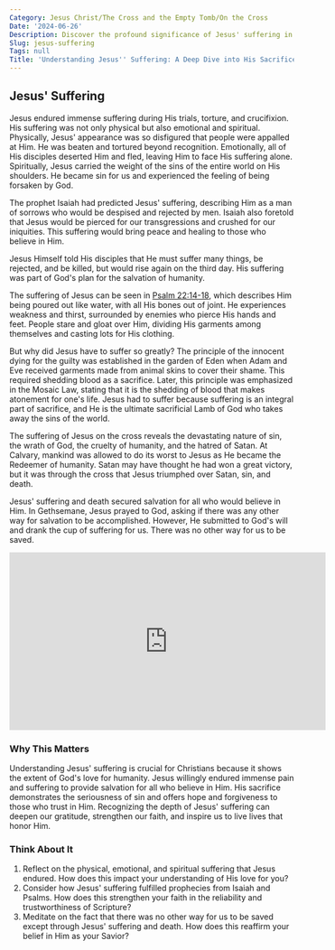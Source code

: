 ```yaml
---
Category: Jesus Christ/The Cross and the Empty Tomb/On the Cross
Date: '2024-06-26'
Description: Discover the profound significance of Jesus' suffering in this insightful article exploring the spiritual journey and sacrifice of Jesus Christ. Explore the depth of his suffering and the redemption it offers.
Slug: jesus-suffering
Tags: null
Title: 'Understanding Jesus'' Suffering: A Deep Dive into His Sacrifice'
---
```


## Jesus' Suffering

Jesus endured immense suffering during His trials, torture, and crucifixion. His suffering was not only physical but also emotional and spiritual. Physically, Jesus' appearance was so disfigured that people were appalled at Him. He was beaten and tortured beyond recognition. Emotionally, all of His disciples deserted Him and fled, leaving Him to face His suffering alone. Spiritually, Jesus carried the weight of the sins of the entire world on His shoulders. He became sin for us and experienced the feeling of being forsaken by God.

The prophet Isaiah had predicted Jesus' suffering, describing Him as a man of sorrows who would be despised and rejected by men. Isaiah also foretold that Jesus would be pierced for our transgressions and crushed for our iniquities. This suffering would bring peace and healing to those who believe in Him.

Jesus Himself told His disciples that He must suffer many things, be rejected, and be killed, but would rise again on the third day. His suffering was part of God's plan for the salvation of humanity.

The suffering of Jesus can be seen in [Psalm 22:14-18](https://www.bibleref.com/Psalm/22/Psalm-22-14.html), which describes Him being poured out like water, with all His bones out of joint. He experiences weakness and thirst, surrounded by enemies who pierce His hands and feet. People stare and gloat over Him, dividing His garments among themselves and casting lots for His clothing.

But why did Jesus have to suffer so greatly? The principle of the innocent dying for the guilty was established in the garden of Eden when Adam and Eve received garments made from animal skins to cover their shame. This required shedding blood as a sacrifice. Later, this principle was emphasized in the Mosaic Law, stating that it is the shedding of blood that makes atonement for one's life. Jesus had to suffer because suffering is an integral part of sacrifice, and He is the ultimate sacrificial Lamb of God who takes away the sins of the world.

The suffering of Jesus on the cross reveals the devastating nature of sin, the wrath of God, the cruelty of humanity, and the hatred of Satan. At Calvary, mankind was allowed to do its worst to Jesus as He became the Redeemer of humanity. Satan may have thought he had won a great victory, but it was through the cross that Jesus triumphed over Satan, sin, and death.

Jesus' suffering and death secured salvation for all who would believe in Him. In Gethsemane, Jesus prayed to God, asking if there was any other way for salvation to be accomplished. However, He submitted to God's will and drank the cup of suffering for us. There was no other way for us to be saved.


<iframe width="560" height="315" src="https://www.youtube.com/embed/U_rzCrR4JJo" frameborder="0" allow="autoplay; encrypted-media" allowfullscreen></iframe>


### Why This Matters

Understanding Jesus' suffering is crucial for Christians because it shows the extent of God's love for humanity. Jesus willingly endured immense pain and suffering to provide salvation for all who believe in Him. His sacrifice demonstrates the seriousness of sin and offers hope and forgiveness to those who trust in Him. Recognizing the depth of Jesus' suffering can deepen our gratitude, strengthen our faith, and inspire us to live lives that honor Him.

### Think About It

1. Reflect on the physical, emotional, and spiritual suffering that Jesus endured. How does this impact your understanding of His love for you?
2. Consider how Jesus' suffering fulfilled prophecies from Isaiah and Psalms. How does this strengthen your faith in the reliability and trustworthiness of Scripture?
3. Meditate on the fact that there was no other way for us to be saved except through Jesus' suffering and death. How does this reaffirm your belief in Him as your Savior?